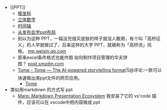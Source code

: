 - [[PPT]]
    - [极坐标](https://www.diigo.com/outliner/diigo_items/904019/12128769/540816987?key=34d57b46e1)
    - [立体数字](https://www.diigo.com/outliner/diigo_items/904019/12128769/540817067?key=34d57b46e1)
    - [时间轴](https://www.diigo.com/outliner/diigo_items/904019/12128769/540816871?key=34d57b46e1)
    - [从发布会学ppt布局](https://www.diigo.com/outliner/diigo_items/904019/12128769/541579100?key=34d57b46e1)
    - 别以为这种 PPT，一幅没充值买皮肤的样子就没人敢用，有个叫「高桥征义」的人早就做过了，后来这样的大字 PPT，就被称为「高桥流」风格。 [mp.weixin.qq.com](https://mp.weixin.qq.com/s?__biz=MjM5MDgxNjc0MA==&mid=2651023228&idx=1&sn=383459eb1ac1d3356a24b40740d5e204&chksm=bd48c7f78a3f4ee14934441a511b6b435a35a254fe9f0aa614ba24b12ac9aa6e61e345c3ad26)
    - 原来excel条件格式也能作图 如何制作项目管理的华夫饼图？ [post.smzdm.com](https://post.smzdm.com/p/aqnl9m97/)
    - [Tome - Tome — The AI-powered storytelling format](https://beta.tome.app/)🗒@评论:一款可以快速做出类ppt文件的网页应用。
        - [Tome](https://tome.app/xinyihengi)
- 类似用markdown 的方式写 ppt
    - [Marp: Markdown Presentation Ecosystem](https://marp.app/) 我安装了它的 vs'code 插件，应该可以在 vscode中把内容做成 ppt
